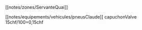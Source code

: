 [[notes/zones/ServanteQuai]]

[[notes/equipements/vehicules/pneusClaude]] capuchonValve 15chf/100=0,15chf 